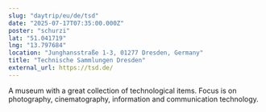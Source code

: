 ```yaml
---
slug: "daytrip/eu/de/tsd"
date: "2025-07-17T07:35:00.000Z"
poster: "schurzi"
lat: "51.041719"
lng: "13.797684"
location: "Junghansstraße 1-3, 01277 Dresden, Germany"
title: "Technische Sammlungen Dresden"
external_url: https://tsd.de/
---
```

A museum with a great collection of technological items. Focus is on photography, cinematography, information and communication technology.
